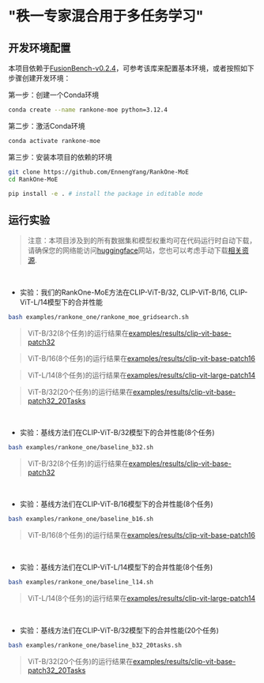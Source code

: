 # "秩一专家混合用于多任务学习"

## 开发环境配置
本项目依赖于[FusionBench-v0.2.4](https://github.com/tanganke/fusion_bench)，可参考该库来配置基本环境，或者按照如下步骤创建开发环境：

第一步：创建一个Conda环境
```bash
conda create --name rankone-moe python=3.12.4
```

第二步：激活Conda环境
```bash
conda activate rankone-moe
```

第三步：安装本项目的依赖的环境
```bash
git clone https://github.com/EnnengYang/RankOne-MoE
cd RankOne-MoE

pip install -e . # install the package in editable mode
```


## 运行实验

> 注意：本项目涉及到的所有数据集和模型权重均可在代码运行时自动下载，请确保您的网络能访问[huggingface](https://huggingface.co/)网站，您也可以考虑手动下载[相关资源](https://huggingface.co/tanganke).

<br>

- 实验：我们的RankOne-MoE方法在CLIP-ViT-B/32, CLIP-ViT-B/16, CLIP-ViT-L/14模型下的合并性能
```bash
bash examples/rankone_one/rankone_moe_gridsearch.sh
```
> ViT-B/32(8个任务)的运行结果在[examples/results/clip-vit-base-patch32](https://github.com/EnnengYang/RankOne-MoE/tree/main/examples/results/clip-vit-base-patch32)

> ViT-B/16(8个任务)的运行结果在[examples/results/clip-vit-base-patch16](https://github.com/EnnengYang/RankOne-MoE/tree/main/examples/results/clip-vit-base-patch16)

> ViT-L/14(8个任务)的运行结果在[examples/results/clip-vit-large-patch14](https://github.com/EnnengYang/RankOne-MoE/tree/main/examples/results/clip-vit-large-patch14)

> ViT-B/32(20个任务)的运行结果在[examples/results/clip-vit-base-patch32_20Tasks](https://github.com/EnnengYang/RankOne-MoE/tree/main/examples/results/clip-vit-base-patch32_20Tasks)

<br>


- 实验：基线方法们在CLIP-ViT-B/32模型下的合并性能(8个任务)
```bash
bash examples/rankone_one/baseline_b32.sh
```
> ViT-B/32(8个任务)的运行结果在[examples/results/clip-vit-base-patch32](https://github.com/EnnengYang/RankOne-MoE/tree/main/examples/results/clip-vit-base-patch32)

<br>

- 实验：基线方法们在CLIP-ViT-B/16模型下的合并性能(8个任务)
```bash
bash examples/rankone_one/baseline_b16.sh
```
>  ViT-B/16(8个任务)的运行结果在[examples/results/clip-vit-base-patch16](https://github.com/EnnengYang/RankOne-MoE/tree/main/examples/results/clip-vit-base-patch16)

<br>

- 实验：基线方法们在CLIP-ViT-L/14模型下的合并性能(8个任务)
```bash
bash examples/rankone_one/baseline_l14.sh
```
> ViT-L/14(8个任务)的运行结果在[examples/results/clip-vit-large-patch14](https://github.com/EnnengYang/RankOne-MoE/tree/main/examples/results/clip-vit-large-patch14)

<br>


- 实验：基线方法们在CLIP-ViT-B/32模型下的合并性能(20个任务)
```bash
bash examples/rankone_one/baseline_b32_20tasks.sh
```
> ViT-B/32(20个任务)的运行结果在[examples/results/clip-vit-base-patch32_20Tasks](https://github.com/EnnengYang/RankOne-MoE/tree/main/examples/results/clip-vit-base-patch32_20Tasks)

<br>
